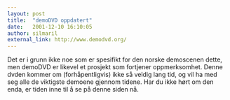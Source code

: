 ```yaml
---
layout: post
title:  "demoDVD oppdatert"
date:   2001-12-10 16:10:05
author: silmaril
external_link: http://www.demodvd.org/
---
```

Det er i grunn ikke noe som er spesifikt for den norske demoscenen
dette, men demoDVD er likevel et prosjekt som fortjener oppmerksomhet.
Denne dvden kommer om (forhåpentligvis) ikke så veldig lang tid, og vil
ha med seg alle de viktigste demoene gjennom tidene. Har du ikke hørt om
den enda, er tiden inne til å se på denne siden nå.

